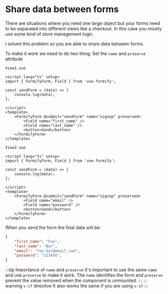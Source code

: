 # Share data between forms
There are situations where you need one large object but your forms need to be separated into different views like a checkout. In this case you mostly use some kind of store management logic.

I solved this problem so you are able to share data between forms.

To make it work we need to do two thing: Set the `name` and `preserve` attribute 

`View1.vue`
```vue
<script lang="ts" setup>
import { FormifyForm, Field } from 'vue-formify';

const sendForm = (data) => {
	console.log(data);
};

</script>
<template>
	<FormifyForm @submit="sendForm" name="signup" preserved>
		<Field name="first_name" />
		<Field name="last_name" />
		<button>Send</button>
	</FormifyForm>
</template>
```
`View2.vue`
```vue
<script lang="ts" setup>
import { FormifyForm, Field } from 'vue-formify';

const sendForm = (data) => {
	console.log(data);
};

</script>
<template>
	<FormifyForm @submit="sendForm" name="signup" preserved>
		<Field name="email" />
		<Field name="password" />
		<button>Send</button>
	</FormifyForm>
</template>
```
When you send the form the final data will be:
```json
{
    "first_name": "Foo",
    "last_name": "Bar",
    "email": "foo.bar@email.com",
    "password": "123456",
}
```
:::tip Importance of `name` and `preserve`
It's important to use the same `name` and use `preserve` to make it work. The `name` identifies the form and `preserve` prevent the value removed when the component is unmounted.
:::
::: warning `v-if` directive
It also works the same if you are using `v-if`
:::
